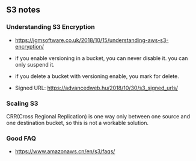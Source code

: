 ## S3 notes

### Understanding S3 Encryption
* https://jgmsoftware.co.uk/2018/10/15/understanding-aws-s3-encryption/

* if you enable versioning in a bucket, you can never disable it.
you can only suspend it.

* if you delete a bucket with versioning enable, you mark for delete.

* Signed URL: https://advancedweb.hu/2018/10/30/s3_signed_urls/

### Scaling S3
CRR(Cross Regional Replication) is one way only between one source and one destination bucket, so this is not a workable solution.


### Good FAQ
* https://www.amazonaws.cn/en/s3/faqs/
